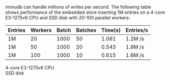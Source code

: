 <page-section id="immudb-performance-section" style="padding-top: 260px !important;">
	<i-container>
		<i-row>
			<i-column>
				<i-row>
					<i-column>
						<page-section-header title="Unmatched performance" :bottom="2">
							immudb can handle millions of writes per second. The following table shows performance of the embedded store inserting 1M entries on a 4-core E3-1275v6 CPU and SSD disk with 20-100 parallel workers:
						</page-section-header>
					</i-column>
				</i-row>
				<i-row>
					<i-column>
						<table>
							<thead>
								<tr>
									<th>Entries</th>
									<th>Workers</th>
									<th>Batch</th>
									<th>Batches</th>
									<th>Time(s)</th>
									<th>Entries/s</th>
								</tr>
							</thead>
							<tbody>
								<tr>
									<td>1M</td>
									<td>20</td>
									<td>1000</td>
									<td>50</td>
									<td>1.061</td>
									<td>1.2M /s</td>
								</tr>
								<tr>
									<td>1M</td>
									<td>50</td>
									<td>1000</td>
									<td>20</td>
									<td>0.543</td>
									<td>1.8M /s</td>
								</tr>
								<tr>
									<td>1M</td>
									<td>100</td>
									<td>1000</td>
									<td>10</td>
									<td>0.615</td>
									<td>1.6M /s</td>
								</tr>
							</tbody>
						</table>
					</i-column>
				</i-row>
				<i-row>
					<i-column>
						<div class="options">
							<div class="option">
								4-core E3-1275v6 CPU
							</div>
							<div class="option">
								SSD disk
							</div>
						</div>
					</i-column>
				</i-row>
			</i-column>
		</i-row>
	</i-container>
</page-section>
